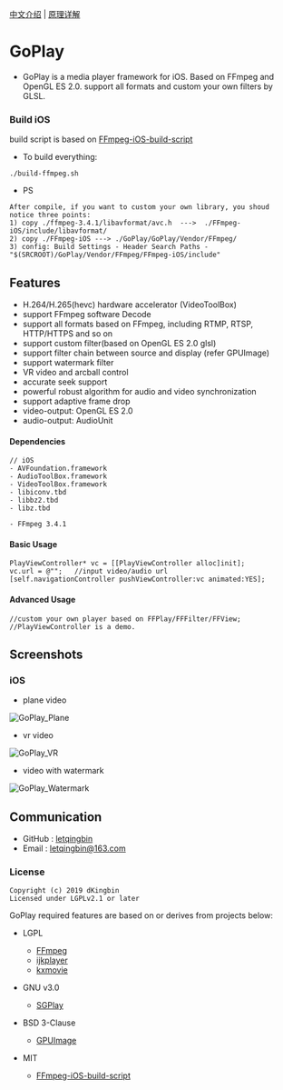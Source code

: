 
[中文介绍](https://github.com/dKingbin/GoPlay/blob/master/image/README-chs.md)  |  [原理详解](https://github.com/dKingbin/GoPlay/blob/master/image/GoPlay-Principle-chs.md)

# GoPlay
- GoPlay is a media player framework for iOS. Based on FFmpeg and OpenGL ES 2.0. support all formats and custom your own filters by GLSL.

### Build iOS

build script is based on [FFmpeg-iOS-build-script](https://github.com/kewlbear/FFmpeg-iOS-build-script)
	
* To build everything:
```
./build-ffmpeg.sh
```	
* PS
```
After compile, if you want to custom your own library, you shoud notice three points: 
1) copy ./ffmpeg-3.4.1/libavformat/avc.h  --->  ./FFmpeg-iOS/include/libavformat/
2) copy ./FFmpeg-iOS ---> ./GoPlay/GoPlay/Vendor/FFmpeg/ 
3) config: Build Settings - Header Search Paths - "$(SRCROOT)/GoPlay/Vendor/FFmpeg/FFmpeg-iOS/include"
```

## Features

- H.264/H.265(hevc) hardware accelerator (VideoToolBox)
- support FFmpeg software Decode 
- support all formats based on FFmpeg, including RTMP, RTSP, HTTP/HTTPS and so on
- support custom filter(based on OpenGL ES 2.0 glsl)
- support filter chain between source and display (refer GPUImage)
- support watermark filter
- VR video and arcball control
- accurate seek support
- powerful robust algorithm for audio and video synchronization 
- support adaptive  frame drop
- video-output: OpenGL ES 2.0 
- audio-output: AudioUnit

#### Dependencies

```
// iOS
- AVFoundation.framework
- AudioToolBox.framework
- VideoToolBox.framework
- libiconv.tbd
- libbz2.tbd
- libz.tbd

- FFmpeg 3.4.1
```

#### Basic Usage

```
PlayViewController* vc = [[PlayViewController alloc]init];
vc.url = @"";	//input video/audio url
[self.navigationController pushViewController:vc animated:YES];
```

#### Advanced Usage

```
//custom your own player based on FFPlay/FFFilter/FFView;
//PlayViewController is a demo.
```

## Screenshots
### iOS

 - plane video
 
![GoPlay_Plane](https://github.com/dKingbin/GoPlay/blob/master/image/GoPlay_Plane.png)
  
 - vr video
 
![GoPlay_VR](https://github.com/dKingbin/GoPlay/blob/master/image/GoPlay_VR.png)

 - video with watermark
 
![GoPlay_Watermark](https://github.com/dKingbin/GoPlay/blob/master/image/GoPlay_Watermark.png)
   
 
## Communication

- GitHub : [letqingbin](https://github.com/letqingbin)
- Email : letqingbin@163.com

### License

```
Copyright (c) 2019 dKingbin
Licensed under LGPLv2.1 or later
```

GoPlay required features are based on or derives from projects below:
- LGPL
  - [FFmpeg](http://git.videolan.org/?p=ffmpeg.git)
  - [ijkplayer](https://github.com/bilibili/ijkplayer)
  - [kxmovie](https://github.com/kolyvan/kxmovie)

- GNU v3.0
  - [SGPlay](https://github.com/libobjc/SGPlayer)

- BSD 3-Clause
  - [GPUImage](https://github.com/BradLarson/GPUImage)

- MIT
  - [FFmpeg-iOS-build-script](https://github.com/kewlbear/FFmpeg-iOS-build-script)
